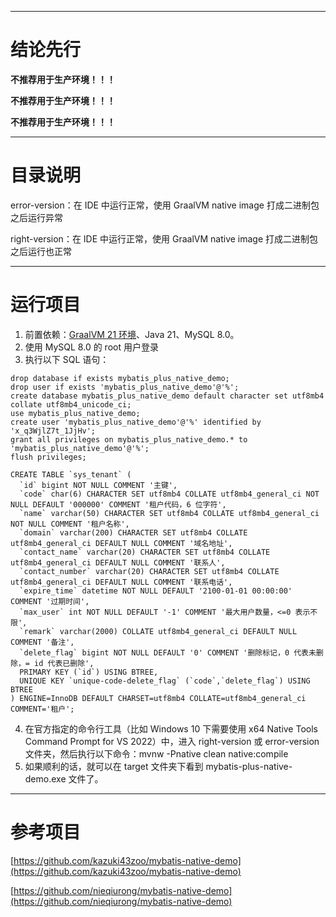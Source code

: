 ***

# 结论先行
**不推荐用于生产环境！！！**

**不推荐用于生产环境！！！**

**不推荐用于生产环境！！！**

***

# 目录说明

error-version：在 IDE 中运行正常，使用 GraalVM native image 打成二进制包之后运行异常

right-version：在 IDE 中运行正常，使用 GraalVM native image 打成二进制包之后运行也正常

***

# 运行项目

1. 前置依赖：[GraalVM 21 环境](https://www.graalvm.org/latest/reference-manual/native-image/#prerequisites)、Java 21、MySQL 8.0。
2. 使用 MySQL 8.0 的 root 用户登录
3. 执行以下 SQL 语句：

```mysql
drop database if exists mybatis_plus_native_demo;
drop user if exists 'mybatis_plus_native_demo'@'%';
create database mybatis_plus_native_demo default character set utf8mb4 collate utf8mb4_unicode_ci;
use mybatis_plus_native_demo;
create user 'mybatis_plus_native_demo'@'%' identified by 'x_q3WjlZ7t_1JjHv';
grant all privileges on mybatis_plus_native_demo.* to 'mybatis_plus_native_demo'@'%';
flush privileges;

CREATE TABLE `sys_tenant` (
  `id` bigint NOT NULL COMMENT '主键',
  `code` char(6) CHARACTER SET utf8mb4 COLLATE utf8mb4_general_ci NOT NULL DEFAULT '000000' COMMENT '租户代码，6 位字符',
  `name` varchar(50) CHARACTER SET utf8mb4 COLLATE utf8mb4_general_ci NOT NULL COMMENT '租户名称',
  `domain` varchar(200) CHARACTER SET utf8mb4 COLLATE utf8mb4_general_ci DEFAULT NULL COMMENT '域名地址',
  `contact_name` varchar(20) CHARACTER SET utf8mb4 COLLATE utf8mb4_general_ci DEFAULT NULL COMMENT '联系人',
  `contact_number` varchar(20) CHARACTER SET utf8mb4 COLLATE utf8mb4_general_ci DEFAULT NULL COMMENT '联系电话',
  `expire_time` datetime NOT NULL DEFAULT '2100-01-01 00:00:00' COMMENT '过期时间',
  `max_user` int NOT NULL DEFAULT '-1' COMMENT '最大用户数量，<=0 表示不限',
  `remark` varchar(2000) COLLATE utf8mb4_general_ci DEFAULT NULL COMMENT '备注',
  `delete_flag` bigint NOT NULL DEFAULT '0' COMMENT '删除标记，0 代表未删除，= id 代表已删除',
  PRIMARY KEY (`id`) USING BTREE,
  UNIQUE KEY `unique-code-delete_flag` (`code`,`delete_flag`) USING BTREE
) ENGINE=InnoDB DEFAULT CHARSET=utf8mb4 COLLATE=utf8mb4_general_ci COMMENT='租户';
```

4. 在官方指定的命令行工具（比如 Windows 10 下需要使用 x64 Native Tools Command Prompt for VS 2022）中，进入 right-version 或 error-version 文件夹，然后执行以下命令：mvnw -Pnative clean native:compile
5. 如果顺利的话，就可以在 target 文件夹下看到 mybatis-plus-native-demo.exe 文件了。

***

# 参考项目

 [https://github.com/kazuki43zoo/mybatis-native-demo](https://github.com/kazuki43zoo/mybatis-native-demo) 

 [https://github.com/nieqiurong/mybatis-native-demo](https://github.com/nieqiurong/mybatis-native-demo)

